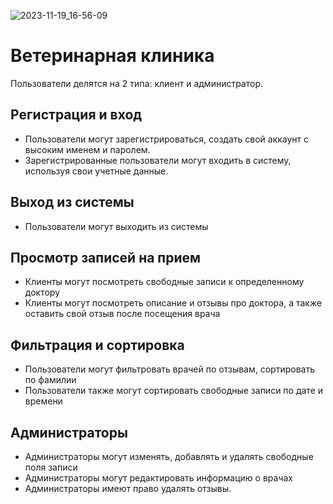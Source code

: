 ![2023-11-19_16-56-09](https://github.com/Alisandra2003/Veterinary-Clinic/assets/128182010/7c4a6330-30d0-4c3c-b37e-167398384aef)

# Ветеринарная клиника
Пользователи делятся на 2 типа: клиент и администратор.


## Регистрация и вход

- Пользователи могут зарегистрироваться, создать свой аккаунт с высоким именем и паролем.
- Зарегистрированные пользователи могут входить в систему, используя свои учетные данные.

## Выход из системы

- Пользователи могут выходить из системы

## Просмотр записей на прием

- Клиенты могут посмотреть свободные записи к определенному доктору
- Клиенты могут посмотреть описание и отзывы про доктора, а также оставить свой отзыв после посещения врача

## Фильтрация и сортировка

- Пользователи могут фильтровать врачей по отзывам, сортировать по фамилии
- Пользователи также могут сортировать свободные записи по дате и времени

## Администраторы

- Администраторы могут изменять, добавлять и удалять свободные поля записи
- Администраторы могут редактировать информацию о врачах
- Администраторы имеют право удалять отзывы.
